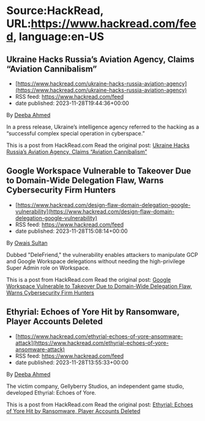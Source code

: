 # Source:HackRead, URL:https://www.hackread.com/feed, language:en-US

## Ukraine Hacks Russia’s Aviation Agency, Claims “Aviation Cannibalism”
 - [https://www.hackread.com/ukraine-hacks-russia-aviation-agency](https://www.hackread.com/ukraine-hacks-russia-aviation-agency)
 - RSS feed: https://www.hackread.com/feed
 - date published: 2023-11-28T19:44:36+00:00

<p>By <a href="https://www.hackread.com/author/deeba/" rel="nofollow">Deeba Ahmed</a></p>
<p>In a press release, Ukraine’s intelligence agency referred to the hacking as a “successful complex special operation in cyberspace.” </p>
<p>This is a post from HackRead.com Read the original post: <a href="https://www.hackread.com/ukraine-hacks-russia-aviation-agency/" rel="nofollow">Ukraine Hacks Russia&#8217;s Aviation Agency, Claims &#8220;Aviation Cannibalism&#8221;</a></p>

## Google Workspace Vulnerable to Takeover Due to Domain-Wide Delegation Flaw, Warns Cybersecurity Firm Hunters
 - [https://www.hackread.com/design-flaw-domain-delegation-google-vulnerability](https://www.hackread.com/design-flaw-domain-delegation-google-vulnerability)
 - RSS feed: https://www.hackread.com/feed
 - date published: 2023-11-28T15:08:14+00:00

<p>By <a href="https://www.hackread.com/author/owais/" rel="nofollow">Owais Sultan</a></p>
<p>Dubbed "DeleFriend," the vulnerability enables attackers to manipulate GCP and Google Workspace delegations without needing the high-privilege Super Admin role on Workspace.</p>
<p>This is a post from HackRead.com Read the original post: <a href="https://www.hackread.com/design-flaw-domain-delegation-google-vulnerability/" rel="nofollow">Google Workspace Vulnerable to Takeover Due to Domain-Wide Delegation Flaw, Warns Cybersecurity Firm Hunters</a></p>

## Ethyrial: Echoes of Yore Hit by Ransomware, Player Accounts Deleted
 - [https://www.hackread.com/ethyrial-echoes-of-yore-ansomware-attack](https://www.hackread.com/ethyrial-echoes-of-yore-ansomware-attack)
 - RSS feed: https://www.hackread.com/feed
 - date published: 2023-11-28T13:55:33+00:00

<p>By <a href="https://www.hackread.com/author/deeba/" rel="nofollow">Deeba Ahmed</a></p>
<p>The victim company, Gellyberry Studios, an independent game studio, developed Ethyrial: Echoes of Yore.</p>
<p>This is a post from HackRead.com Read the original post: <a href="https://www.hackread.com/ethyrial-echoes-of-yore-ansomware-attack/" rel="nofollow">Ethyrial: Echoes of Yore Hit by Ransomware, Player Accounts Deleted</a></p>

